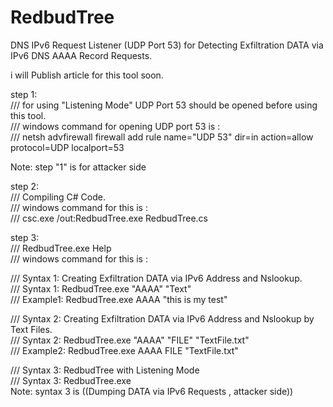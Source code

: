 # RedbudTree
DNS IPv6 Request Listener (UDP Port 53) for Detecting Exfiltration DATA via IPv6 DNS AAAA Record Requests.

i will Publish article for this tool soon.

step 1:         
/// for using "Listening Mode" UDP Port 53 should be opened before using this tool.         
/// windows command for opening UDP port 53 is :  
/// netsh advfirewall firewall add rule name="UDP 53" dir=in action=allow protocol=UDP localport=53

Note: step "1" is for attacker side

step 2:         
/// Compiling C# Code.         
/// windows command for this is :  
/// csc.exe /out:RedbudTree.exe  RedbudTree.cs 


step 3:         
/// RedbudTree.exe Help         
/// windows command for this is :  

/// Syntax 1: Creating Exfiltration DATA via IPv6 Address and Nslookup.         
/// Syntax 1: RedbudTree.exe "AAAA" "Text"  
/// Example1: RedbudTree.exe AAAA "this is my test" 

/// Syntax 2: Creating Exfiltration DATA via IPv6 Address and Nslookup by Text Files.         
/// Syntax 2: RedbudTree.exe "AAAA" "FILE" "TextFile.txt"  
/// Example2: RedbudTree.exe AAAA FILE "TextFile.txt" 

/// Syntax 3: RedbudTree with Listening Mode          
/// Syntax 3: RedbudTree.exe  
Note: syntax 3 is ((Dumping DATA via IPv6 Requests , attacker side))


